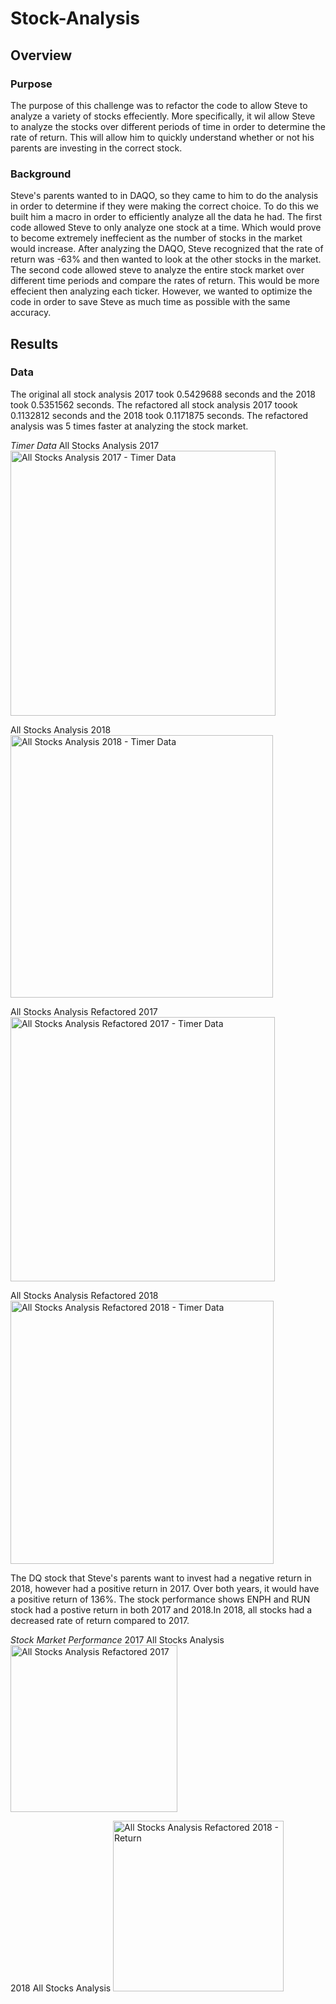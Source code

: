 # Stock-Analysis
## Overview 
### Purpose 
The purpose of this challenge was to refactor the code to allow Steve to analyze a variety of stocks effeciently. More specifically, it wil allow Steve to analyze the stocks over different periods of time in order to determine the rate of return. This will allow him to quickly understand whether or not his parents are investing in the correct stock. 

### Background
Steve's parents wanted to in DAQO, so they came to him to do the analysis in order to determine if they were making the correct choice. To do this we built him a macro in order to efficiently analyze all the data he had. The first code allowed Steve to only analyze one stock at a time. Which would prove to become extremely ineffecient as the number of stocks in the market would increase. After analyzing the DAQO, Steve recognized that the rate of return was -63% and then wanted to look at the other stocks in the market. The second code allowed steve to analyze the entire stock market over different time periods and compare the rates of return. This would be more effecient then analyzing each ticker. However, we wanted to optimize the code in order to save Steve as much time as possible with the same accuracy.

## Results
### Data 
The original all stock analysis 2017 took 0.5429688 seconds and the 2018 took 0.5351562 seconds. The refactored all stock analysis 2017 toook 0.1132812 seconds and the 2018 took 0.1171875 seconds. The refactored analysis was 5 times faster at analyzing the stock market.

*Timer Data*
All Stocks Analysis 2017
<img width="424" alt="All Stocks Analysis 2017 - Timer Data" src="https://user-images.githubusercontent.com/68453460/92334782-0aaeab00-f05f-11ea-92ea-c74bcd822f09.png">

All Stocks Analysis 2018
<img width="420" alt="All Stocks Analysis 2018 - Timer Data" src="https://user-images.githubusercontent.com/68453460/92334836-8c9ed400-f05f-11ea-80a6-f01b175f421a.png">

All Stocks Analysis Refactored 2017
<img width="423" alt="All Stocks Analysis Refactored 2017 - Timer Data" src="https://user-images.githubusercontent.com/68453460/92334750-d5a25880-f05e-11ea-94e3-e3b80c43f388.png">

All Stocks Analysis Refactored 2018
<img width="421" alt="All Stocks Analysis Refactored 2018 - Timer Data" src="https://user-images.githubusercontent.com/68453460/92334765-f10d6380-f05e-11ea-99c2-4c8ab9d4e54e.png">

The DQ stock that Steve's parents want to invest had a negative return in 2018, however had a positive return in 2017. Over both years, it would have a positive return of 136%. The stock performance shows  ENPH and RUN stock had a postive return in both 2017 and 2018.In 2018, all stocks had a decreased rate of return compared to 2017. 

*Stock Market Performance*
2017 All Stocks Analysis 
<img width="267" alt="All Stocks Analysis Refactored 2017" src="https://user-images.githubusercontent.com/68453460/92334806-3cc00d00-f05f-11ea-9a14-512c55f9f8fb.png">

2018 All Stocks Analysis
<img width="273" alt="All Stocks Analysis Refactored 2018 - Return" src="https://user-images.githubusercontent.com/68453460/92334808-3df13a00-f05f-11ea-98ce-2e317331252a.png">

